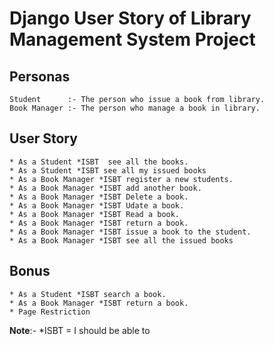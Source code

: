 # Django User Story of Library Management System Project


## Personas
```
Student      :- The person who issue a book from library.
Book Manager :- The person who manage a book in library.
```
## User Story
```
* As a Student *ISBT  see all the books.
* As a Student *ISBT see all my issued books
* As a Book Manager *ISBT register a new students.
* As a Book Manager *ISBT add another book.
* As a Book Manager *ISBT Delete a book.
* As a Book Manager *ISBT Udate a book.
* As a Book Manager *ISBT Read a book.
* As a Book Manager *ISBT return a book.
* As a Book Manager *ISBT issue a book to the student.
* As a Book Manager *ISBT see all the issued books
```
## Bonus

```
* As a Student *ISBT search a book.
* As a Book Manager *ISBT return a book.
* Page Restriction
```
**Note**:- *ISBT = I should be able to
